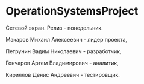 # OperationSystemsProject

Сетевой экран. Релиз - понедельник. 

Макаров Михаил Алексеевич - лидер проекта,

Петрунин Вадим Николаевич - разработчик,

Гончаров Артем Владимирович - аналитик,

Кириллов Денис Андреевич - тестировщик.





